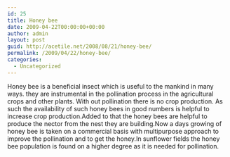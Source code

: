 ```yaml
---
id: 25
title: Honey bee
date: 2009-04-22T00:00:00+00:00
author: admin
layout: post
guid: http://acetile.net/2008/08/21/honey-bee/
permalink: /2009/04/22/honey-bee/
categories:
  - Uncategorized
---
```

Honey bee is a beneficial insect which is useful to the mankind in many ways. they are instrumental in the pollination process in the agricultural crops and other plants. With out pollination there is no crop production. As such the availability of such honey bees in good numbers is helpful to increase crop production.Added to that the honey bees are helpful to produce the nector from the nest they are building.Now a days growing of honey bee is taken on a commercial basis with multipurpose approach to improve the pollination and to get the honey.In sunflower fields the honey bee population is found on a higher degree as it is needed for pollination.